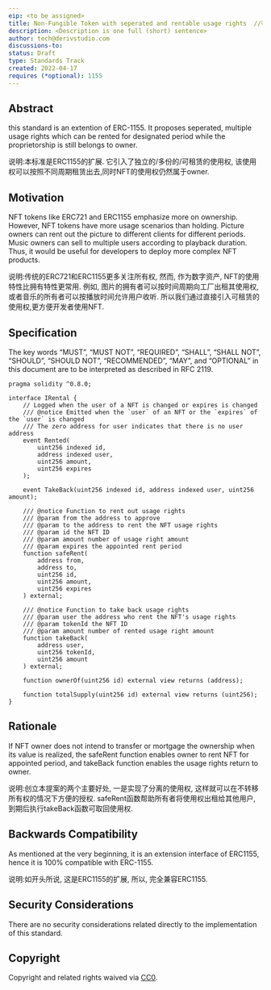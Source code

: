 ```yaml
---
eip: <to be assigned>
title: Non-Fungible Token with seperated and rentable usage rights	//带有独立可租赁使用权的NFT
description: <Description is one full (short) sentence>
author: tech@derivstudio.com
discussions-to: 
status: Draft
type: Standards Track
created: 2022-04-17
requires (*optional): 1155
---
```


## Abstract
this standard is an extention of ERC-1155. It proposes seperated, multiple usage rights which can be rented for designated period while the proprietorship is still belongs to owner.

说明:本标准是ERC1155的扩展. 它引入了独立的/多份的/可租赁的使用权, 该使用权可以按照不同周期租赁出去,同时NFT的使用权仍然属于owner.

## Motivation
NFT tokens like ERC721 and ERC1155 emphasize more on ownership. However, NFT tokens have more usage scenarios than holding. Picture owners can rent out the picture to different clients for different periods. Music owners can sell to multiple users according to playback duration. Thus, it would be useful for developers to deploy more complex NFT products.


说明:传统的ERC721和ERC1155更多关注所有权, 然而, 作为数字资产, NFT的使用特性比拥有特性更常用. 例如, 图片的拥有者可以按时间周期向工厂出租其使用权, 或者音乐的所有者可以按播放时间允许用户收听. 所以我们通过直接引入可租赁的使用权,更方便开发者使用NFT.


## Specification
The key words “MUST”, “MUST NOT”, “REQUIRED”, “SHALL”, “SHALL NOT”, “SHOULD”, “SHOULD NOT”, “RECOMMENDED”, “MAY”, and “OPTIONAL” in this document are to be interpreted as described in RFC 2119.

```
pragma solidity ^0.8.0;

interface IRental {
    // Logged when the user of a NFT is changed or expires is changed
    /// @notice Emitted when the `user` of an NFT or the `expires` of the `user` is changed
    /// The zero address for user indicates that there is no user address
    event Rented(
        uint256 indexed id,
        address indexed user,
        uint256 amount,
        uint256 expires
    );

    event TakeBack(uint256 indexed id, address indexed user, uint256 amount);

    /// @notice Function to rent out usage rights
    /// @param from the address to approve
    /// @param to the address to rent the NFT usage rights
    /// @param id the NFT ID
    /// @param amount number of usage right amount
    /// @param expires the appointed rent period
    function safeRent(
        address from,
        address to,
        uint256 id,
        uint256 amount,
        uint256 expires
    ) external;

    /// @notice Function to take back usage rights
    /// @param user the address who rent the NFT's usage rights
    /// @param tokenId the NFT ID
    /// @param amount number of rented usage right amount
    function takeBack(
        address user,
        uint256 tokenId,
        uint256 amount
    ) external;

    function ownerOf(uint256 id) external view returns (address);

    function totalSupply(uint256 id) external view returns (uint256);
}

```
## Rationale
If NFT owner does not intend to transfer or mortgage the ownership when its value is realized, the safeRent function enables owner to rent NFT for appointed period, and takeBack function enables the usage rights return to owner.


说明:创立本提案的两个主要好处, 一是实现了分离的使用权, 这样就可以在不转移所有权的情况下方便的授权.
safeRent函数帮助所有者将使用权出租给其他用户, 到期后执行takeBack函数可取回使用权.


## Backwards Compatibility
As mentioned at the very beginning, it is an extension interface of ERC1155, hence it is 100% compatible with ERC-1155.

说明:如开头所说, 这是ERC1155的扩展, 所以, 完全兼容ERC1155.

## Security Considerations
There are no security considerations related directly to the implementation of this standard.


## Copyright
Copyright and related rights waived via [CC0](../LICENSE.md).
